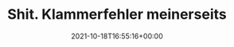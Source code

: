 ---
retweeted: false
source: <a href="https://mobile.twitter.com" rel="nofollow">Twitter Web App</a>
entities:
  hashtags: []
  symbols: []
  user_mentions: []
  urls:
  - url: https://t.co/6YxJC2FROy
    expanded_url: https://twitter.com/yetzt/status/1450142666314993665
    display_url: twitter.com/yetzt/status/1…
    indices:
    - '35'
    - '58'
display_text_range:
- '0'
- '58'
favorite_count: '1'
id_str: '1450143453107691522'
truncated: false
retweet_count: '0'
id: '1450143453107691522'
possibly_sensitive: false
created_at: Mon Oct 18 16:55:16 +0000 2021
favorited: false
full_text: "Shit. Klammerfehler meinerseits. \U0001F647"
lang: de
quote_url: https://twitter.com/yetzt/status/1450142666314993665
tags:
- pesos:twitter
date: '2021-10-18T16:55:16+00:00'
src: https://twitter.com/bascht/status/1450143453107691522
original_url: https://twitter.com/bascht/status/1450143453107691522
type: twitter_tweet
text: "Shit. Klammerfehler meinerseits. \U0001F647"
title: Shit. Klammerfehler meinerseits

---